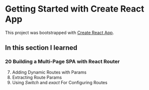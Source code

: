 # Getting Started with Create React App

This project was bootstrapped with [Create React App](https://github.com/facebook/create-react-app).

## In this section I learned
### 20 Building a Multi-Page SPA with React Router
7. Adding Dynamic Routes with Params
8. Extracting Route Params
9. Using _Switch_ and _exact_ For Configuring Routes